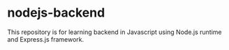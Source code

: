 # nodejs-backend
This repository is for learning backend in Javascript using Node.js runtime and Express.js framework.
